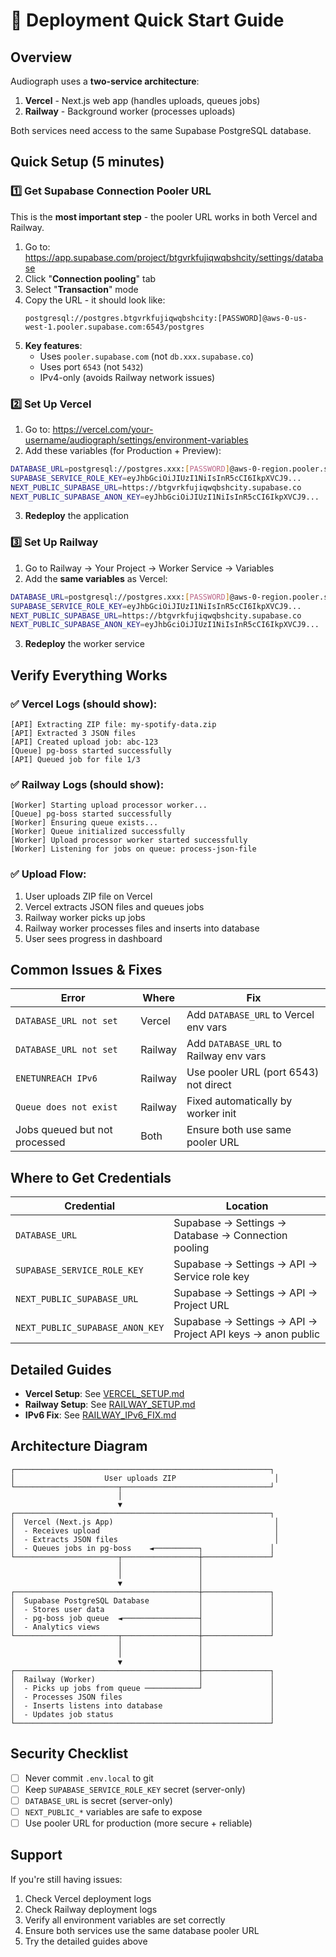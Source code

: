 # 🚀 Deployment Quick Start Guide

## Overview

Audiograph uses a **two-service architecture**:

1. **Vercel** - Next.js web app (handles uploads, queues jobs)
2. **Railway** - Background worker (processes uploads)

Both services need access to the same Supabase PostgreSQL database.

## Quick Setup (5 minutes)

### 1️⃣ Get Supabase Connection Pooler URL

This is the **most important step** - the pooler URL works in both Vercel and Railway.

1. Go to: https://app.supabase.com/project/btgvrkfujiqwqbshcity/settings/database
2. Click "**Connection pooling**" tab
3. Select "**Transaction**" mode
4. Copy the URL - it should look like:
   ```
   postgresql://postgres.btgvrkfujiqwqbshcity:[PASSWORD]@aws-0-us-west-1.pooler.supabase.com:6543/postgres
   ```
5. **Key features**:
   - Uses `pooler.supabase.com` (not `db.xxx.supabase.co`)
   - Uses port `6543` (not `5432`)
   - IPv4-only (avoids Railway network issues)

### 2️⃣ Set Up Vercel

1. Go to: https://vercel.com/your-username/audiograph/settings/environment-variables
2. Add these variables (for Production + Preview):

```bash
DATABASE_URL=postgresql://postgres.xxx:[PASSWORD]@aws-0-region.pooler.supabase.com:6543/postgres
SUPABASE_SERVICE_ROLE_KEY=eyJhbGciOiJIUzI1NiIsInR5cCI6IkpXVCJ9...
NEXT_PUBLIC_SUPABASE_URL=https://btgvrkfujiqwqbshcity.supabase.co
NEXT_PUBLIC_SUPABASE_ANON_KEY=eyJhbGciOiJIUzI1NiIsInR5cCI6IkpXVCJ9...
```

3. **Redeploy** the application

### 3️⃣ Set Up Railway

1. Go to Railway → Your Project → Worker Service → Variables
2. Add the **same variables** as Vercel:

```bash
DATABASE_URL=postgresql://postgres.xxx:[PASSWORD]@aws-0-region.pooler.supabase.com:6543/postgres
SUPABASE_SERVICE_ROLE_KEY=eyJhbGciOiJIUzI1NiIsInR5cCI6IkpXVCJ9...
NEXT_PUBLIC_SUPABASE_URL=https://btgvrkfujiqwqbshcity.supabase.co
NEXT_PUBLIC_SUPABASE_ANON_KEY=eyJhbGciOiJIUzI1NiIsInR5cCI6IkpXVCJ9...
```

3. **Redeploy** the worker service

## Verify Everything Works

### ✅ Vercel Logs (should show):
```
[API] Extracting ZIP file: my-spotify-data.zip
[API] Extracted 3 JSON files
[API] Created upload job: abc-123
[Queue] pg-boss started successfully
[API] Queued job for file 1/3
```

### ✅ Railway Logs (should show):
```
[Worker] Starting upload processor worker...
[Queue] pg-boss started successfully
[Worker] Ensuring queue exists...
[Worker] Queue initialized successfully
[Worker] Upload processor worker started successfully
[Worker] Listening for jobs on queue: process-json-file
```

### ✅ Upload Flow:
1. User uploads ZIP file on Vercel
2. Vercel extracts JSON files and queues jobs
3. Railway worker picks up jobs
4. Railway worker processes files and inserts into database
5. User sees progress in dashboard

## Common Issues & Fixes

| Error | Where | Fix |
|-------|-------|-----|
| `DATABASE_URL not set` | Vercel | Add `DATABASE_URL` to Vercel env vars |
| `DATABASE_URL not set` | Railway | Add `DATABASE_URL` to Railway env vars |
| `ENETUNREACH IPv6` | Railway | Use pooler URL (port 6543) not direct |
| `Queue does not exist` | Railway | Fixed automatically by worker init |
| Jobs queued but not processed | Both | Ensure both use same pooler URL |

## Where to Get Credentials

| Credential | Location |
|-----------|----------|
| `DATABASE_URL` | Supabase → Settings → Database → Connection pooling |
| `SUPABASE_SERVICE_ROLE_KEY` | Supabase → Settings → API → Service role key |
| `NEXT_PUBLIC_SUPABASE_URL` | Supabase → Settings → API → Project URL |
| `NEXT_PUBLIC_SUPABASE_ANON_KEY` | Supabase → Settings → API → Project API keys → anon public |

## Detailed Guides

- **Vercel Setup**: See [VERCEL_SETUP.md](VERCEL_SETUP.md)
- **Railway Setup**: See [RAILWAY_SETUP.md](RAILWAY_SETUP.md)
- **IPv6 Fix**: See [RAILWAY_IPv6_FIX.md](RAILWAY_IPv6_FIX.md)

## Architecture Diagram

```
┌─────────────────────────────────────────────────────────┐
│                    User uploads ZIP                      │
└───────────────────────┬─────────────────────────────────┘
                        │
                        ▼
┌─────────────────────────────────────────────────────────┐
│  Vercel (Next.js App)                                    │
│  - Receives upload                                       │
│  - Extracts JSON files                                   │
│  - Queues jobs in pg-boss    ◄──────────┐               │
└───────────────────────┬─────────────────┼───────────────┘
                        │                 │
                        │                 │
                        ▼                 │
┌─────────────────────────────────────────┼───────────────┐
│  Supabase PostgreSQL Database           │               │
│  - Stores user data                     │               │
│  - pg-boss job queue  ◄─────────────────┤               │
│  - Analytics views                      │               │
└───────────────────────┬─────────────────┼───────────────┘
                        │                 │
                        │                 │
                        ▼                 │
┌─────────────────────────────────────────┼───────────────┐
│  Railway (Worker)                       │               │
│  - Picks up jobs from queue ────────────┘               │
│  - Processes JSON files                                 │
│  - Inserts listens into database                        │
│  - Updates job status                                   │
└─────────────────────────────────────────────────────────┘
```

## Security Checklist

- [ ] Never commit `.env.local` to git
- [ ] Keep `SUPABASE_SERVICE_ROLE_KEY` secret (server-only)
- [ ] `DATABASE_URL` is secret (server-only)
- [ ] `NEXT_PUBLIC_*` variables are safe to expose
- [ ] Use pooler URL for production (more secure + reliable)

## Support

If you're still having issues:
1. Check Vercel deployment logs
2. Check Railway deployment logs
3. Verify all environment variables are set correctly
4. Ensure both services use the same database pooler URL
5. Try the detailed guides above
